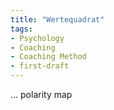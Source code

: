 ```yaml
---
title: "Wertequadrat"
tags:
- Psychology
- Coaching
- Coaching Method
- first-draft
---
```


…
polarity map

